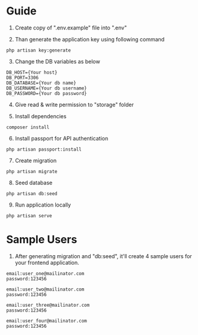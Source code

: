 # Guide

1. Create copy of ".env.example" file into ".env"

2. Than generate the application key using following command

```
php artisan key:generate
```

3. Change the DB variables as below

```
DB_HOST={Your host}
DB_PORT=3306
DB_DATABASE={Your db name}
DB_USERNAME={Your db username}
DB_PASSWORD={Your db password}
```

4. Give read & write permission to "storage" folder

5. Install dependencies

```
composer install
```

6. Install passport for API authentication

```
php artisan passport:install
```

7. Create migration

```
php artisan migrate
```

8. Seed database

```
php artisan db:seed
```

9. Run application locally

```
php artisan serve
```

# Sample Users

1. After generating migration and "db:seed", it'll create 4 sample users for your frontend application.

```
email:user_one@mailinator.com
password:123456

email:user_two@mailinator.com
password:123456

email:user_three@mailinator.com
password:123456

email:user_four@mailinator.com
password:123456
```

